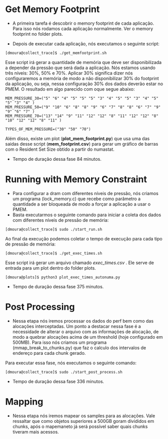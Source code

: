# Get Memory Footprint

* A primeira tarefa é descobrir o memory footprint de cada aplicação. Para isso nós rodamos cada aplicação normalmente. Ver o memory footprint no folder plots.

* Depois de executar cada aplicação, nós executamos o seguinte script:

```console
[dmoura@collect_trace]$ ./get_memfootprint.sh 
```

Esse script irá gerar a quantidade de memória que deve ser disponibilizada a depender da pressão que será dada a aplicação. Nós estamos usando três níveis: 30%, 50% e 70%. Aplicar 30% significa dizer nós configuraremos a memória de modo a não disponibilizar 30% do footprint da aplicação, ou seja, nessa configuração 30% dos dados deverão estar no PMEM. O resultado em algo parecido com oque segue abaixo:

```console
MEM_PRESSURE_30=("5" "6" "4" "5" "5" "5" "3" "4" "5" "5" "3" "4" "5" "5" "3" "4" )
MEM_PRESSURE_50=("9" "10" "6" "8" "8" "9" "6" "7" "8" "8" "6" "7" "9" "9" "6" "7" )
MEM_PRESSURE_70=("13" "14" "9" "11" "12" "12" "8" "11" "12" "12" "8" "10" "12" "12" "8" "11" )

TYPES_OF_MEM_PRESSURE=("30" "50" "70")
```

Além disso, existe um plot (**plot_mem_footprint.py**) que usa uma das saidas desse script (**mem_footprint.csv**) para gerar um gráfico de barras com o Resident Set Size obtido a partir do numastat. 
* Tempo de duração dessa fase 84 minutos.

# Running with Memory Constraint

* Para configurar a dram com diferentes níveis de pressão, nós criamos um programa (lock_memory.c) que recebe como parâmetro a quantidade a ser bloqueada de modo a forçar a aplicação a usar o PMEM.
* Basta executarmos o seguinte comando para iniciar a coleta dos dados com diferentes níveis de pressão de memória:

```console
[dmoura@collect_trace]$ sudo ./start_run.sh
```
Ao final da execução podemos coletar o tempo de execução para cada tipo de pressão de memória:

```console
[dmoura@collect_trace]$ ./get_exec_times.sh
```

Esse script irá gerar um arquivo chamado *exec_times.csv* . Ele serve de entrada para um plot dentro do folder plots.

```console
[dmoura@plots]$ python3 plot_exec_times_autonuma.py
```

* Tempo de duração dessa fase 375 minutos.

# Post Processing

* Nessa etapa nós iremos processar os dados do perf bem como das alocações interceptadas. Um ponto a destacar nessa fase é a necessidade de alterar o arquivo com as informações de alocação, de modo a quebrar alocações acima de um threshold (hoje configurado em 500MB). Para isso nós criamos um programa (mmap_break_to_chunks.py) que faz o calculo dos intervalos de endereço para cada chunk gerado.

Para executar essa fase, nós executamos o seguinte comando:

```console
[dmoura@collect_trace]$ sudo ./start_post_process.sh
```
* Tempo de duração dessa fase 336 minutos.

# Mapping

* Nessa etapa nós iremos mapear os samples para as alocações. Vale ressaltar que como objetos superiores a 500GB goram divididos em chunks, após o mapemaneto já será possível saber quais chunks tiveram mais acessos.
